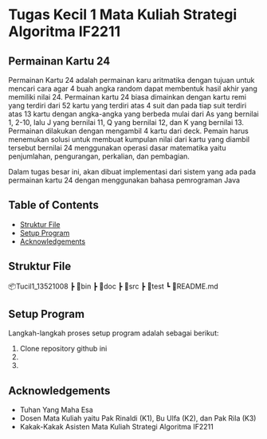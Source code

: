 # Tugas Kecil 1 Mata Kuliah Strategi Algoritma IF2211

## Permainan Kartu 24
Permainan Kartu 24 adalah permainan karu aritmatika dengan tujuan untuk mencari cara agar 4 buah angka random dapat membentuk hasil akhir yang memiliki nilai 24. Permainan kartu 24 biasa dimainkan dengan kartu remi yang terdiri dari 52 kartu yang terdiri atas 4 suit dan pada tiap suit terdiri atas 13 kartu dengan angka-angka yang berbeda mulai dari As yang bernilai 1, 2-10, lalu J yang bernilai 11, Q yang bernilai 12, dan K yang bernilai 13. Permainan dilakukan dengan mengambil 4 kartu dari deck. Pemain harus menemukan solusi untuk membuat kumpulan nilai dari kartu yang diambil tersebut bernilai 24 menggunakan operasi dasar matematika yaitu penjumlahan, pengurangan, perkalian, dan pembagian.

Dalam tugas besar ini, akan dibuat implementasi dari sistem yang ada pada permainan kartu 24 dengan menggunakan bahasa pemrograman Java

## Table of Contents
* [Struktur File](#struktur-file)
* [Setup Program](#setup-program)
* [Acknowledgements](#acknowledgements)

## Struktur File
📦Tucil1_13521008
 ┣ 📂bin
 ┣ 📂doc
 ┣ 📂src
 ┣ 📂test
 ┗ 📜README.md

## Setup Program
Langkah-langkah proses setup program adalah sebagai berikut:
1. Clone repository github ini
2. 
3.

## Acknowledgements
- Tuhan Yang Maha Esa
- Dosen Mata Kuliah yaitu Pak Rinaldi (K1), Bu Ulfa (K2), dan Pak Rila (K3)
- Kakak-Kakak Asisten Mata Kuliah Strategi Algoritma IF2211
